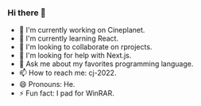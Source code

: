 ### Hi there 👋

- 🔭 I'm currently working on Cineplanet.
- 🌱 I'm currently learning React.
- 👯 I'm looking to collaborate on rprojects.
- 🤔 I'm looking for help with Next.js.
- 💬 Ask me about my favorites programming language.
- 📫 How to reach me: cj-2022.
- 😄 Pronouns: He.
- ⚡ Fun fact: I pad for WinRAR.